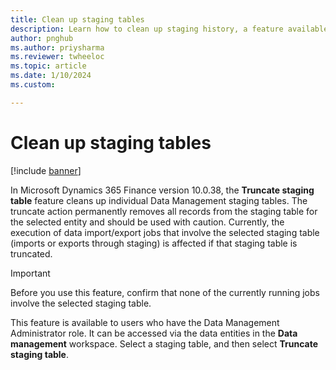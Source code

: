 ```yaml
---
title: Clean up staging tables
description: Learn how to clean up staging history, a feature available to users who have the Data Management Administrator role.
author: pnghub
ms.author: priysharma
ms.reviewer: twheeloc
ms.topic: article
ms.date: 1/10/2024
ms.custom:

---
```


# Clean up staging tables

[!include [banner](../includes/banner.md)]

In Microsoft Dynamics 365 Finance version 10.0.38, the **Truncate staging table** feature cleans up individual Data Management staging tables. The truncate action permanently removes all records from the staging table for the selected entity and should be used with caution. Currently, the execution of data import/export jobs that involve the selected staging table (imports or exports through staging) is affected if that staging table is truncated.

> [!IMPORTANT]
> Before you use this feature, confirm that none of the currently running jobs involve the selected staging table.

This feature is available to users who have the Data Management Administrator role. It can be accessed via the data entities in the **Data management** workspace. Select a staging table, and then select **Truncate staging table**.
